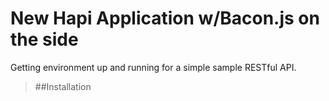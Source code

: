 New Hapi Application w/Bacon.js on the side
=================================
Getting  environment up and running for a simple sample RESTful API.

>##Installation
